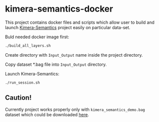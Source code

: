 # kimera-semantics-docker

This project contains docker files and scripts which allow user to build and launch [Kimera-Semantics](https://github.com/MIT-SPARK/Kimera-Semantics) project easily on particular data-set.


Buld needed docker image first:
```bash
./build_all_layers.sh
```

Create directory with `Input_Output` name inside the project directory.

Copy dataset *.bag file into `Input_Output` directory.

Launch Kimera-Semantics:
```bash
./run_session.sh
```

## Caution!
Currently project works properly only with `kimera_semantics_demo.bag` dataset which could be downloaded [here](https://drive.google.com/file/d/1SG8cfJ6JEfY2PGXcxDPAMYzCcGBEh4Qq/view).